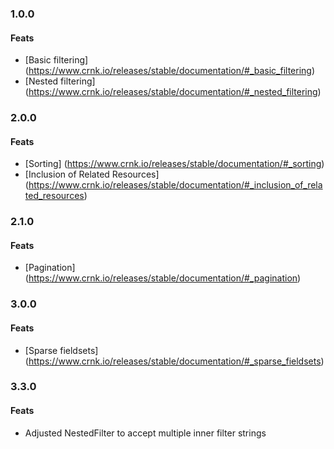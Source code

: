 ### 1.0.0

#### Feats

- [Basic filtering] (https://www.crnk.io/releases/stable/documentation/#_basic_filtering)
- [Nested filtering] (https://www.crnk.io/releases/stable/documentation/#_nested_filtering)

### 2.0.0

#### Feats

- [Sorting] (https://www.crnk.io/releases/stable/documentation/#_sorting)
- [Inclusion of Related Resources] (https://www.crnk.io/releases/stable/documentation/#_inclusion_of_related_resources)

### 2.1.0

#### Feats

- [Pagination] (https://www.crnk.io/releases/stable/documentation/#_pagination)

### 3.0.0

#### Feats

- [Sparse fieldsets] (https://www.crnk.io/releases/stable/documentation/#_sparse_fieldsets)

### 3.3.0

#### Feats

- Adjusted NestedFilter to accept multiple inner filter strings
